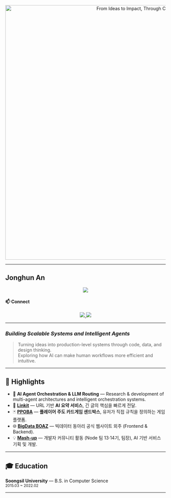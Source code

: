 <p align="center">
  <img src="https://dummyimage.com/1000x200/ffffff/282828.png&text=From+Ideas+to+Impact,+Through+Code&font-size=40" 
       alt="From Ideas to Impact, Through Code" width="800"/>
</p>

---

## Jonghun An  

<p align="center">
  <a href="https://jonghun-an-x5h4mj4.gamma.site/" target="_blank">
    <img src="https://img.shields.io/badge/View%20My%20CV-1a73e8?style=for-the-badge&logo=google-chrome&logoColor=white"/>
  </a>
</p>

#### 📫 Connect  
<p align="center">
<a href="mailto:dkswhdgnsvv@gmail.com">
  <img src="https://img.shields.io/badge/Email-D14836?style=flat-square&logo=gmail&logoColor=white"/>
</a>
<a href="https://www.linkedin.com/in/jonghun-an-869b2a230/">
  <img src="https://img.shields.io/badge/LinkedIn-0A66C2?style=flat-square&logo=linkedin&logoColor=white"/>
</a>
</p>

---

### *Building Scalable Systems and Intelligent Agents*

> Turning ideas into production-level systems through code, data, and design thinking.  
> Exploring how AI can make human workflows more efficient and intuitive.

---

## 🚀 Highlights  

- 🧩 **AI Agent Orchestration & LLM Routing** — Research & development of multi-agent architectures and intelligent orchestration systems.  
- 🔗 <a href="https://github.com/LinkIt-Company" target="_blank"><b>Linkit</b></a> — URL 기반 **AI 요약 서비스**, 긴 글의 핵심을 빠르게 전달.  
- 🃏 <a href="https://github.com/mash-up-kr/ppoba" target="_blank"><b>PPOBA</b></a> — **플레이어 주도 카드게임 샌드박스**, 유저가 직접 규칙을 정의하는 게임 플랫폼.  
- 🌐 <a href="https://www.bigdataboaz.com" target="_blank"><b>BigData BOAZ</b></a> — 빅데이터 동아리 공식 웹사이트 외주 (Frontend & Backend).  
- 💡 <a href="https://mash-up.kr" target="_blank"><b>Mash-up</b></a> — 개발자 커뮤니티 활동 (Node 팀 13·14기, 팀장), AI 기반 서비스 기획 및 개발.

---

## 🎓 Education  
**Soongsil University** — B.S. in Computer Science  
<sub>2015.03 ~ 2022.02</sub>

---
